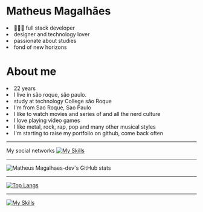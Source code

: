 <h1>Matheus Magalhães</h1>

<li>👨🏻‍💻 full stack developer 
<li>designer and technology lover 
<li>passionate about studies 
<li>fond of new horizons

<h1>About me</h1>
<li>22 years
<li>I live in são roque, são paulo.
<li>study at technology College são Roque
<li>I'm from Sao Roque, Sao Paulo
<li>I like to watch movies and series of and all the nerd culture
<li>I love playing video games
<li>I like metal, rock, rap, pop and many other musical styles
<li>I'm starting to raise my portfolio on github, come back often
  
---------------------------
  
My social networks
  <a href="https://www.instagram.com/matheusmagalhaes.dev/">[![My Skills](https://skillicons.dev/icons?i=instagram)](https://skillicons.dev)</a> 

  
--------------------------
  
![Matheus Magalhaes-dev's GitHub stats](https://github-readme-stats.vercel.app/api?username=MatheusMagalhaes-dev&show_icons=true&theme=radical)
  
--------------------------

[![Top Langs](https://github-readme-stats.vercel.app/api/top-langs/?username=MatheusMagalhaes-dev&theme=radical)](https://github.com/MatheusMagalhaes-dev/github-readme-stats)
  
--------------------------------------

[![My Skills](https://skillicons.dev/icons?i=js,html,css,ts,ae,bootstrap,figma,git,github,ps,pr,vscode,svelte)](https://skillicons.dev)

